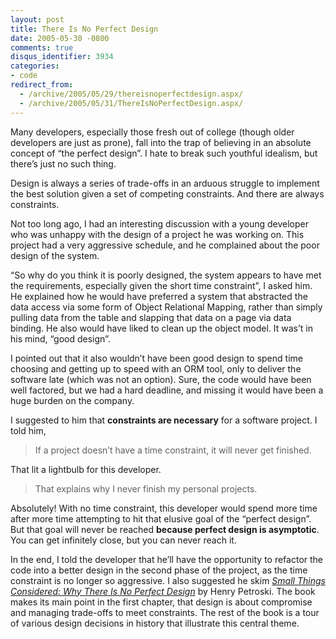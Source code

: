 ```yaml
---
layout: post
title: There Is No Perfect Design
date: 2005-05-30 -0800
comments: true
disqus_identifier: 3934
categories:
- code
redirect_from:
  - /archive/2005/05/29/thereisnoperfectdesign.aspx/
  - /archive/2005/05/31/ThereIsNoPerfectDesign.aspx/
---
```


Many developers, especially those fresh out of college (though older developers are just as prone), fall into the trap of believing in an absolute concept of “the perfect design”. I hate to break such youthful idealism, but there’s just no such thing.

Design is always a series of trade-offs in an arduous struggle to implement the best solution given a set of competing constraints. And
there are always constraints.

Not too long ago, I had an interesting discussion with a young developer who was unhappy with the design of a project he was working on. This project had a very aggressive schedule, and he complained about the poor design of the system.

“So why do you think it is poorly designed, the system appears to have met the requirements, especially given the short time constraint”, I asked him. He explained how he would have preferred a system that abstracted the data access via some form of Object Relational Mapping, rather than simply pulling data from the table and slapping that data on a page via data binding. He also would have liked to clean up the object model. It was’t in his mind, “good design”.

I pointed out that it also wouldn’t have been good design to spend time choosing and getting up to speed with an ORM tool, only to deliver the software late (which was not an option). Sure, the code would have been well factored, but we had a hard deadline, and missing it would have been a huge burden on the company.

I suggested to him that **constraints are necessary** for a software project. I told him,

> If a project doesn’t have a time constraint, it will never get finished.

That lit a lightbulb for this developer.

> That explains why I never finish my personal projects.

Absolutely! With no time constraint, this developer would spend more time after more time attempting to hit that elusive goal of the “perfect design”. But that goal will never be reached **because perfect design is asymptotic**. You can get infinitely close, but you can never reach it.

In the end, I told the developer that he’ll have the opportunity to refactor the code into a better design in the second phase of the
project, as the time constraint is no longer so aggressive. I also suggested he skim *[Small Things Considered: Why There Is No Perfect
Design](http://www.amazon.com/gp/product/1400032938?ie=UTF8&tag=youvebeenhaac-20&linkCode=as2&camp=1789&creative=9325&creativeASIN=1400032938)*
by Henry Petroski. The book makes its main point in the first chapter, that design is about compromise and managing trade-offs to meet
constraints. The rest of the book is a tour of various design decisions in history that illustrate this central theme.
